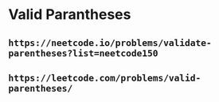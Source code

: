 # Valid Parantheses

## `https://neetcode.io/problems/validate-parentheses?list=neetcode150`

## `https://leetcode.com/problems/valid-parentheses/`
